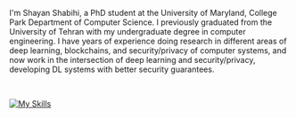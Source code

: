 <!-- [![Top Langs](https://github-readme-stats.vercel.app/api/top-langs/?username=shaihish&layout=compact&card_width=350&langs_count=8&hide=css,html,jupyter,%20notebook,javascript,tex,Assembly,Makefile&theme=synthwave)](https://github.com/anuraghazra/github-readme-stats) -->


<!-- [![Shayan Shabihi's stats](https://github-readme-stats.vercel.app/api?username=shaihish&theme=synthwave&card_width=360&count_private=true&include_all_commits=true&show_icons=true)] -->

<!-- [![Shayan Shabihi's GitHub stats](https://github-readme-stats.vercel.app/api?username=shabihish)](https://github.com/anuraghazra/github-readme-stats) -->

<!-- ![Shayan Shabihi's GitHub stats](https://github-readme-stats.vercel.app/api?username=shabihish&theme=synthwave&card_width=360&count_private=true&include_all_commits=true&show_icons=true) -->

<p align="justify" style="font-family:Arial, sans-serif;">
<!-- I'm Shayan Shabihi, now a senior student in CE at the University of Tehran (UT). I've so far had a very pleasing time during my undergraduate studies, and am currently seeking more opportunities to grow and influence my community. -->

I'm Shayan Shabihi, a PhD student at the University of Maryland, College Park Department of Computer Science. I previously graduated from the University of Tehran with my undergraduate degree in computer engineering. 
I have years of experience doing research in different areas of deep learning, blockchains, and security/privacy of computer systems, and now work in the intersection of deep learning and security/privacy, developing DL systems with better security guarantees.
</p>
<br>

[![My Skills](https://skillicons.dev/icons?i=java,py,go,cpp,c,nodejs,git,css,html,tensorflow,pytorch,docker,ros,mysql,bash,androidstudio,eclipse,vscode&perline=9)](https://skillicons.dev)


<!--
**shabihish/shabihish** is a ✨ _special_ ✨ repository because its `README.md` (this file) appears on your GitHub profile.

Here are some ideas to get you started:

- 🔭 I’m currently working on ...
- 🌱 I’m currently learning ...
- 👯 I’m looking to collaborate on ...
- 🤔 I’m looking for help with ...
- 💬 Ask me about ...
- 📫 How to reach me: ...
- 😄 Pronouns: ...
- ⚡ Fun fact: ...
-->
